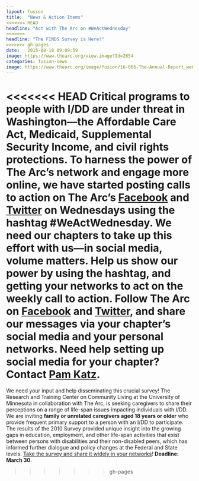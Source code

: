 ```yaml
---
layout: fusion
title:  "News & Action Items"
<<<<<<< HEAD
headline: "Act with The Arc on #WeActWednesday"
=======
headline: "The FINDS Survey is Here!"
>>>>>>> gh-pages
date:   2015-08-18 09:09:59
image: https://www.thearc.org/view.image?Id=2654
categories: fusion-news
image: https://www.thearc.org/image/fusion/16-066-The-Annual-Report_web_Page_01.jpg
---
```

<<<<<<< HEAD
Critical programs to people with I/DD are under threat in Washington—the Affordable Care Act, Medicaid, Supplemental Security Income, and civil rights protections. To harness the power of The Arc’s network and engage more online, we have started posting calls to action on The Arc’s <a href="https://www.facebook.com/thearcus/?ref=aymt_homepage_panel">Facebook</a> and <a href="https://twitter.com/TheArcUS">Twitter</a> on Wednesdays using the hashtag #WeActWednesday. We need our chapters to take up this effort with us—in social media, volume matters. Help us show our power by using the hashtag, and getting your networks to act on the weekly call to action. Follow The Arc on <a href="https://www.facebook.com/thearcus/?ref=aymt_homepage_panel">Facebook</a> and <a href="https://twitter.com/TheArcUS">Twitter</a>, and share our messages via your chapter’s social media and your personal networks. Need help setting up social media for your chapter? Contact <a href="mailto:katz@thearc.org">Pam Katz</a>.
=======
We need your input and help disseminating this crucial survey! The Research and Training Center on Community Living at the University of Minnesota in collaboration with The Arc, is seeking caregivers to share their perceptions on a range of life-span issues impacting individuals with I/DD. We are inviting <strong>family or unrelated caregivers aged 18 years or older</strong> who provide frequent primary support to a person with an I/DD to participate. The results of the 2010 Survey provided unique insight into the growing gaps in education, employment, and other life-span activities that exist between persons with disabilities and their non-disabled peers, which has informed further dialogue and policy changes at the Federal and State levels. <a href="http://thearc.org/FINDS">Take the survey and share it widely in your networks</a>! <strong>Deadline: March 30</strong>.
>>>>>>> gh-pages
